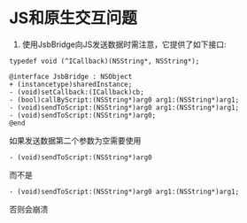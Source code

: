 # JS和原生交互问题

1. 使用JsbBridge向JS发送数据时需注意，它提供了如下接口:
```
typedef void (^ICallback)(NSString*, NSString*);

@interface JsbBridge : NSObject
+ (instancetype)sharedInstance;
- (void)setCallback:(ICallback)cb;
- (bool)callByScript:(NSString*)arg0 arg1:(NSString*)arg1;
- (void)sendToScript:(NSString*)arg0 arg1:(NSString*)arg1;
- (void)sendToScript:(NSString*)arg0;
@end

```

如果发送数据第二个参数为空需要使用

```
- (void)sendToScript:(NSString*)arg0
```
而不是
```
- (void)sendToScript:(NSString*)arg0 arg1:(NSString*)arg1;
```
否则会崩溃